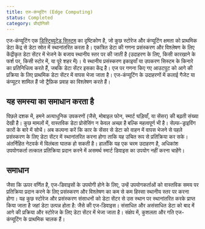 ```yaml
---
title: एज-कंप्यूटिंग (Edge Computing)
status: Completed
category: प्रौद्योगिकी
---
```


एज-कंप्यूटिंग एक [डिस्ट्रिब्यूटेड सिस्टम](/distributed-systems/) का दृष्टिकोण है, जो कुछ स्टोरेज और कंप्यूटिंग क्षमता को प्राथमिक डेटा केंद्र से डेटा स्रोत में स्थानांतरित करता है।
एकत्रित डेटा की गणना प्रसंस्करण और विश्लेषण के लिए केंद्रीकृत डेटा सेंटर में भेजने के बजाय स्थानीय स्तर पर की जाती है (उदाहरण के लिए, किसी कारखाने के फर्श पर, किसी स्टोर में, या पूरे शहर में)।
ये स्थानीय प्रसंस्करण इकाइयाँ या उपकरण सिस्टम के किनारे का प्रतिनिधित्व करते हैं, जबकि डेटा सेंटर इसका केंद्र है।
एज पर गणना किए गए आउटपुट को आगे की प्रक्रिया के लिए प्राथमिक डेटा सेंटर में वापस भेजा जाता है।
एज-कंप्यूटिंग के उदाहरणों में कलाई गैजेट या कंप्यूटर शामिल हैं जो ट्रैफ़िक प्रवाह का विश्लेषण करते हैं।

## यह समस्या का समाधान करता है

पिछले दशक में, हमने अत्याधुनिक उपकरणों (जैसे, मोबाइल फोन, स्मार्ट घड़ियाँ, या सेंसर) की बढ़ती संख्या देखी है।
कुछ मामलों में, वास्तविक डेटा प्रोसेसिंग न केवल अच्छा है बल्कि महत्वपूर्ण भी है।
सेल्फ-ड्राइविंग कारों के बारे में सोचें।
अब कल्पना करें कि कार के सेंसर से डेटा को वाहन में वापस भेजने से पहले प्रसंस्करण के लिए डेटा सेंटर में स्थानांतरित करना होगा ताकि यह उचित रूप से प्रतिक्रिया कर सके।
अंतर्निहित नेटवर्क में विलंबता घातक हो सकती है।
हालाँकि यह एक चरम उदाहरण है, अधिकांश उपयोगकर्ता तत्काल प्रतिक्रिया प्रदान करने में असमर्थ स्मार्ट डिवाइस का उपयोग नहीं करना चाहेंगे।

## समाधान

जैसा कि ऊपर वर्णित है, एज-डिवाइसों के उपयोगी होने के लिए, उन्हें उपयोगकर्ताओं को वास्तविक समय पर प्रतिक्रिया प्रदान करने के लिए प्रसंस्करण और विश्लेषण का कम से कम हिस्सा स्थानीय स्तर पर करना होगा।
यह कुछ स्टोरेज और प्रसंस्करण संसाधनों को डेटा सेंटर से उस स्थान पर स्थानांतरित करके प्राप्त किया जाता है जहां डेटा उत्पन्न होता है: जैसे की एज-डिवाइस।
संसाधित और असंसाधित डेटा को बाद में आगे की प्रक्रिया और स्टोरेज के लिए डेटा सेंटर में भेजा जाता है।
संक्षेप में, कुशलता और गति एज-कंप्यूटिंग के प्राथमिक चालक हैं।
